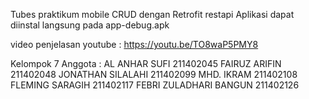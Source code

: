 Tubes praktikum mobile CRUD dengan Retrofit restapi 
Aplikasi dapat diinstal langsung pada app-debug.apk

video penjelasan youtube : https://youtu.be/TO8waP5PMY8

Kelompok 7
Anggota : 
AL ANHAR SUFI 211402045
FAIRUZ ARIFIN 211402048
JONATHAN SILALAHI 211402099
MHD. IKRAM 211402108
FLEMING SARAGIH 211402117
FEBRI ZULADHARI BANGUN 211402126